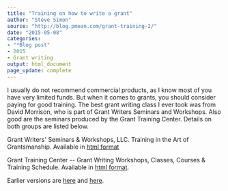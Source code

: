 ```yaml
---
title: "Training on how to write a grant"
author: "Steve Simon"
source: "http://blog.pmean.com/grant-training-2/"
date: "2015-05-08"
categories:
- "*Blog post"
- 2015
- Grant writing
output: html_document
page_update: complete
---
```


I usually do not recommend commercial products, as I know most of you have very limited funds. But when it comes to grants, you should consider paying for good training. The best grant writing class I ever took was from David Morrison, who is part of Grant Writers Seminars and Workshops. Also good are the seminars produced by the Grant Training Center. Details on both groups are listed below.

<!---More--->

Grant Writers' Seminars & Workshops, LLC. Training in the Art of Grantsmanship. Available in [html format][gws1]

Grant Training Center -- Grant Writing Workshops, Classes, Courses & Training Schedule. Available in [html format][gtc1].


[gws1]: http://www.grantcentral.com/
[gtc1]: http://granttrainingcenter.com/
 
Earlier versions are [here][sim1] and [here][sim2].
 
[sim1]: http://blog.pmean.com/grant-training-2/
[sim2]: http://new.pmean.com/grant-training-2/
 
